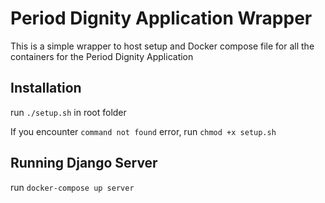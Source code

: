# Period Dignity Application Wrapper

This is a simple wrapper to host setup and Docker compose file for all the containers for the Period Dignity Application

## Installation
run `./setup.sh` in root folder

If you encounter `command not found` error, run `chmod +x setup.sh`

## Running Django Server

run `docker-compose up server` 
